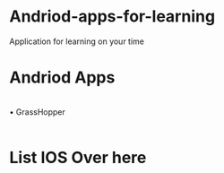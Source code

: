 # Andriod-apps-for-learning

  Application for learning on your time
<h1>Andriod Apps</h1>
  <body>
<br>
•	GrassHopper
</br>
<br>
<h1>List IOS Over here</h1>
</br>
  </body>
